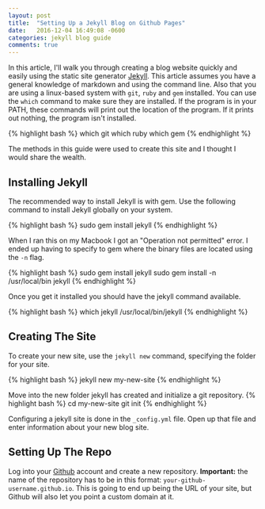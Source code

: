 ```yaml
---
layout: post
title:  "Setting Up a Jekyll Blog on Github Pages"
date:   2016-12-04 16:49:08 -0600
categories: jekyll blog guide
comments: true
---
```


In this article, I'll walk you through creating a blog website quickly and easily
using the static site generator [Jekyll](https://jekyllrb.com). This article
assumes you have a general knowledge of markdown and using the command line.
Also that you are using a linux-based system with `git`, `ruby` and `gem`
installed. You can use the `which` command to make sure they are installed. If
the program is in your PATH, these commands will print out the location of the
program. If it prints out nothing, the program isn't installed.

{% highlight bash %}
which git
which ruby
which gem
{% endhighlight %}

The methods in this guide were used to create this site and I thought I would
share the wealth.


## Installing Jekyll

The recommended way to install Jekyll is with gem. Use the following command
to install Jekyll globally on your system.

{% highlight bash %}
sudo gem install jekyll
{% endhighlight %}

When I ran this on my Macbook I got an "Operation not permitted" error. I ended
up having to specify to gem where the binary files are located using the `-n`
flag.

{% highlight bash %}
sudo gem install jekyll
sudo gem install -n /usr/local/bin jekyll
{% endhighlight %}

Once you get it installed you should have the jekyll command available.

{% highlight bash %}
which jekyll
/usr/local/bin/jekyll
{% endhighlight %}


## Creating The Site

To create your new site, use the `jekyll new` command, specifying the folder for
your site.

{% highlight bash %}
jekyll new my-new-site
{% endhighlight %}

Move into the new folder jekyll has created and initialize a git repository.
{% highlight bash %}
cd my-new-site
git init
{% endhighlight %}

Configuring a jekyll site is done in the `_config.yml` file. Open up that file
and enter information about your new blog site.


## Setting Up The Repo

Log into your [Github](https://github.com) account and create a new repository.
**Important:** the name of the repository has to be in this format:
`your-github-username.github.io`. This is going to end up being the URL of your
site, but Github will also let you point a custom domain at it.

